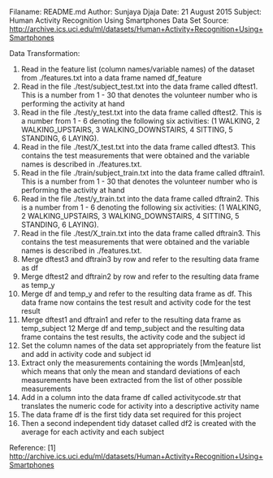 Filaname: README.md
Author: Sunjaya Djaja
Date: 21 August 2015
Subject: Human Activity Recognition Using Smartphones Data Set
Source: http://archive.ics.uci.edu/ml/datasets/Human+Activity+Recognition+Using+Smartphones

Data Transformation:

1. Read in the feature list (column names/variable names) of the dataset
   from ./features.txt into a data frame named df_feature
2. Read in the file ./test/subject_test.txt into the data frame called 
   dftest1. This is a number from 1 - 30 that denotes the volunteer number
   who is performing the activity at hand
3. Read in the file ./test/y_test.txt into the data frame called
   dftest2. This is a number from 1 - 6 denoting the following six activities:
   (1 WALKING, 2 WALKING_UPSTAIRS, 3 WALKING_DOWNSTAIRS, 4 SITTING, 
   5 STANDING, 6 LAYING).
4. Read in the file ./test/X_test.txt into the data frame called dftest3.
   This contains the test measurements that were obtained and the variable
   names is described in ./features.txt.
5. Read in the file ./train/subject_train.txt into the data frame called
   dftrain1. This is a number from 1 - 30 that denotes the volunteer number
   who is performing the activity at hand   
6. Read in the file ./test/y_train.txt into the data frame called
   dftrain2. This is a number from 1 - 6 denoting the following six activities:
   (1 WALKING, 2 WALKING_UPSTAIRS, 3 WALKING_DOWNSTAIRS, 4 SITTING, 
   5 STANDING, 6 LAYING).
7. Read in the file ./test/X_train.txt into the data frame called dftrain3.
   This contains the test measurements that were obtained and the variable
   names is described in ./features.txt.
8. Merge dftest3 and dftrain3 by row and refer to the resulting data frame 
   as df
9. Merge dftest2 and dftrain2 by row and refer to the resulting data frame
   as temp_y
10. Merge df and temp_y and refer to the resulting data frame as df. This data
    frame now contains the test result and activity code for the test result
11. Merge dftest1 and dftrain1 and refer to the resulting data frame as temp_subject
12  Merge df and temp_subject and the resulting data frame contains the test results,
    the activity code and the subject id
13. Set the column names of the data set appropriately from the feature list
    and add in activity code and subject id
14. Extract only the measurements containing the words [Mm]ean|std, which means
    that only the mean and standard deviations of each measurements have been extracted
	from the list of other possible measurements
15. Add in a column into the data frame df called activitycode.str that translates
    the numeric code for activity into a descriptive activity name
16. The data frame df is the first tidy data set required for this project
17. Then a second independent tidy dataset called df2 is created with the average
    for each activity and each subject
	
Reference:
[1] http://archive.ics.uci.edu/ml/datasets/Human+Activity+Recognition+Using+Smartphones
